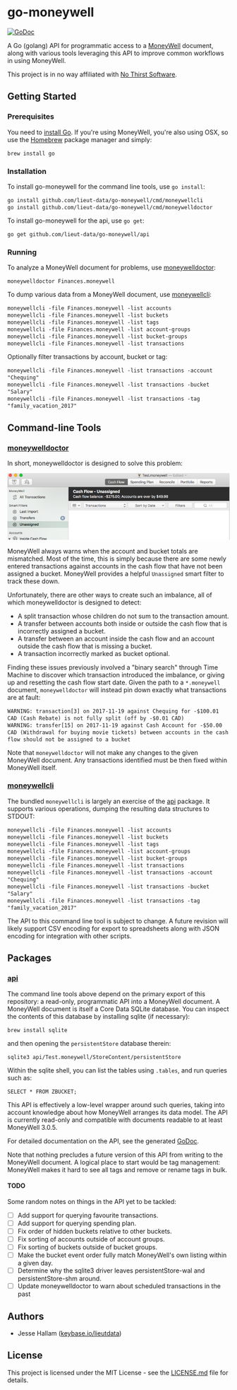 # go-moneywell
[![GoDoc](https://godoc.org/github.com/lieut-data/go-moneywell/api?status.svg)](http://godoc.org/github.com/lieut-data/go-moneywell/api)

A Go (golang) API for programmatic access to a [MoneyWell](https://moneywellapp.com/) document, 
along with various tools leveraging this API to improve common workflows in using MoneyWell.

This project is in no way affiliated with [No Thirst Software](http://nothirst.com/company/).

## Getting Started

### Prerequisites

You need to [install Go](https://golang.org/doc/install). If you're using MoneyWell, you're 
also using OSX, so use the [Homebrew](https://brew.sh/) package manager and simply:

    brew install go

### Installation

To install go-moneywell for the command line tools, use `go install`:

    go install github.com/lieut-data/go-moneywell/cmd/moneywellcli
    go install github.com/lieut-data/go-moneywell/cmd/moneywelldoctor

To install go-moneywell for the api, use `go get`:

    go get github.com/lieut-data/go-moneywell/api

### Running

To analyze a MoneyWell document for problems, use [moneywelldoctor](#moneywelldoctor):

    moneywelldoctor Finances.moneywell

To dump various data from a MoneyWell document, use [moneywellcli](#moneywellcli):

    moneywellcli -file Finances.moneywell -list accounts
    moneywellcli -file Finances.moneywell -list buckets
    moneywellcli -file Finances.moneywell -list tags
    moneywellcli -file Finances.moneywell -list account-groups
    moneywellcli -file Finances.moneywell -list bucket-groups
    moneywellcli -file Finances.moneywell -list transactions

Optionally filter transactions by account, bucket or tag:

    moneywellcli -file Finances.moneywell -list transactions -account "Chequing"
    moneywellcli -file Finances.moneywell -list transactions -bucket "Salary"
    moneywellcli -file Finances.moneywell -list transactions -tag "family_vacation_2017"

## Command-line Tools

### [moneywelldoctor](cmd/moneywelldoctor)

In short, moneywelldoctor is designed to solve this problem:

![Account/bucket imbalance, but no unassigned transactions.](internal/doctor/why-moneywelldoctor.png?raw=true)

MoneyWell always warns when the account and bucket totals are mismatched. Most of the time, this
is simply because there are some newly entered transactions against accounts in the cash flow that
have not been assigned a bucket. MoneyWell provides a helpful `Unassigned` smart filter to track
these down. 

Unfortunately, there are other ways to create such an imbalance, all of which moneywelldoctor
is designed to detect:
* A split transaction whose children do not sum to the transaction amount.
* A transfer between accounts both inside or outside the cash flow that is incorrectly assigned a 
bucket.
* A transfer between an account inside the cash flow and an account outside the cash flow that
is missing a bucket.
* A transaction incorrectly marked as bucket optional.

Finding these issues previously involved a "binary search" through Time Machine to discover which
transaction introduced the imbalance, or giving up and resetting the cash flow start date. Given
the path to a `*.moneywell` document, `moneywelldoctor` will instead pin down exactly what
transactions are at fault:

    WARNING: transaction[3] on 2017-11-19 against Chequing for -$100.01 CAD (Cash Rebate) is not fully split (off by -$0.01 CAD)
    WARNING: transfer[15] on 2017-11-19 against Cash Account for -$50.00 CAD (Withdrawal for buying movie tickets) between accounts in the cash flow should not be assigned to a bucket

Note that `moneywelldoctor` will not make any changes to the given MoneyWell document. Any
transactions identified must be then fixed within MoneyWell itself.

### [moneywellcli](cmd/moneywellcli)

The bundled `moneywellcli` is largely an exercise of the [api](api)
package. It supports various operations, dumping the resulting data structures to STDOUT:

    moneywellcli -file Finances.moneywell -list accounts
    moneywellcli -file Finances.moneywell -list buckets
    moneywellcli -file Finances.moneywell -list tags
    moneywellcli -file Finances.moneywell -list account-groups
    moneywellcli -file Finances.moneywell -list bucket-groups
    moneywellcli -file Finances.moneywell -list transactions
    moneywellcli -file Finances.moneywell -list transactions -account "Chequing"
    moneywellcli -file Finances.moneywell -list transactions -bucket "Salary"
    moneywellcli -file Finances.moneywell -list transactions -tag "family_vacation_2017"

The API to this command line tool is subject to change. A future revision will likely support CSV 
encoding for export to spreadsheets along with JSON encoding for integration with other scripts.

## Packages

### [api](api)

The command line tools above depend on the primary export of this repository: a read-only,
programmatic API into a MoneyWell document. A MoneyWell document is itself a Core Data
SQLite database. You can inspect the contents of this database by installing sqlite (if necessary):

    brew install sqlite

and then opening the `persistentStore` database therein:

    sqlite3 api/Test.moneywell/StoreContent/persistentStore

Within the sqlite shell, you can list the tables using `.tables`, and run queries such as:

    SELECT * FROM ZBUCKET;

This API is effectively a low-level wrapper around such queries, taking into account knowledge
about how MoneyWell arranges its data model. The API is currently read-only and compatible with
documents readable to at least MoneyWell 3.0.5. 

For detailed documentation on the API, see the generated [GoDoc](https://godoc.org/github.com/lieut-data/go-moneywell/api).

Note that nothing precludes a future version of this API from writing to the MoneyWell document.
A logical place to start would be tag management: MoneyWell makes it hard to see all tags and
remove or rename tags in bulk.

#### TODO

Some random notes on things in the API yet to be tackled:
- [ ] Add support for querying favourite transactions.
- [ ] Add support for querying spending plan.
- [ ] Fix order of hidden buckets relative to other buckets.
- [ ] Fix sorting of accounts outside of account groups.
- [ ] Fix sorting of buckets outside of bucket groups.
- [ ] Make the bucket event order fully match MoneyWell's own listing within a given day.
- [ ] Determine why the sqlite3 driver leaves persistentStore-wal and persistentStore-shm around.
- [ ] Update moneywelldoctor to warn about scheduled transactions in the past

## Authors

* Jesse Hallam ([keybase.io/lieutdata](https://keybase.io/lieutdata))

## License

This project is licensed under the MIT License - see the [LICENSE.md](LICENSE.md) file for details.
